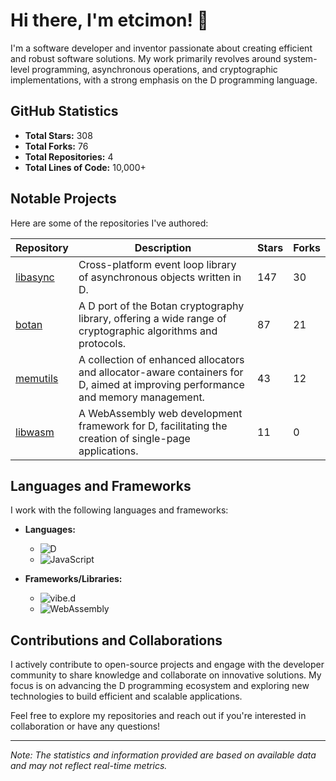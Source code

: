 # Hi there, I'm etcimon! 👋

I'm a software developer and inventor passionate about creating efficient and robust software solutions. My work primarily revolves around system-level programming, asynchronous operations, and cryptographic implementations, with a strong emphasis on the D programming language.

## GitHub Statistics

- **Total Stars:** 308
- **Total Forks:** 76
- **Total Repositories:** 4
- **Total Lines of Code:** 10,000+

## Notable Projects

Here are some of the repositories I've authored:

| Repository | Description | Stars | Forks |
|------------|-------------|-------|-------|
| [libasync](https://github.com/etcimon/libasync) | Cross-platform event loop library of asynchronous objects written in D. | 147 | 30 |
| [botan](https://github.com/etcimon/botan) | A D port of the Botan cryptography library, offering a wide range of cryptographic algorithms and protocols. | 87 | 21 |
| [memutils](https://github.com/etcimon/memutils) | A collection of enhanced allocators and allocator-aware containers for D, aimed at improving performance and memory management. | 43 | 12 |
| [libwasm](https://github.com/etcimon/libwasm) | A WebAssembly web development framework for D, facilitating the creation of single-page applications. | 11 | 0 |

## Languages and Frameworks

I work with the following languages and frameworks:

- **Languages:**
  - ![D](https://img.shields.io/badge/-D-0?logo=D&logoColor=white&style=flat-square)
  - ![JavaScript](https://img.shields.io/badge/-JavaScript-0?logo=JavaScript&logoColor=white&style=flat-square)

- **Frameworks/Libraries:**
  - ![vibe.d](https://img.shields.io/badge/-vibe.d-0?logo=Vibe.d&logoColor=white&style=flat-square)
  - ![WebAssembly](https://img.shields.io/badge/-WebAssembly-0?logo=WebAssembly&logoColor=white&style=flat-square)

## Contributions and Collaborations

I actively contribute to open-source projects and engage with the developer community to share knowledge and collaborate on innovative solutions. My focus is on advancing the D programming ecosystem and exploring new technologies to build efficient and scalable applications.

Feel free to explore my repositories and reach out if you're interested in collaboration or have any questions!

---

*Note: The statistics and information provided are based on available data and may not reflect real-time metrics.*
